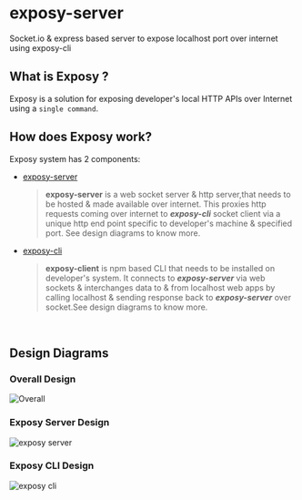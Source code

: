 # exposy-server

Socket.io & express based server to expose localhost port over internet using exposy-cli

## What is **Exposy** ?

Exposy is a solution for exposing developer's local HTTP APIs over Internet using a `single command`.

## How does **Exposy** work?

Exposy system has 2 components:

- [exposy-server](https://github.com/exposy/exposy-server)
  > **exposy-server** is a web socket server & http server,that needs to be hosted & made available over internet. This proxies http requests coming over internet to **_exposy-cli_** socket client via a unique http end point specific to developer's machine & specified port. See design diagrams to know more.
- [exposy-cli](https://github.com/exposy/exposy-cli)
  > **exposy-client** is npm based CLI that needs to be installed on developer's system. It connects to **_exposy-server_** via web sockets & interchanges data to & from localhost web apps by calling localhost & sending response back to **_exposy-server_** over socket.See design diagrams to know more.

<br/>

## Design Diagrams

### Overall Design

![Overall](https://user-images.githubusercontent.com/15920476/193417940-0b8f6c9b-d05f-4320-8497-412cbcc050bc.png)

### Exposy Server Design

![exposy server](https://user-images.githubusercontent.com/15920476/193417936-57f02dd3-931d-4a6f-9fd5-1dc782e6c2d8.png)

### Exposy CLI Design

![exposy cli](https://user-images.githubusercontent.com/15920476/193417942-f1792f38-6c54-4a0d-9d64-bc039e4fbc9a.png)
